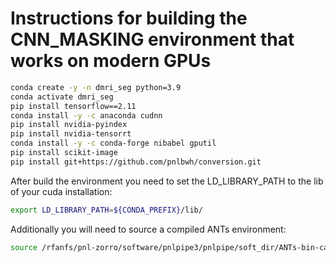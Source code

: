 # Instructions for building the CNN_MASKING environment that works on modern GPUs

```bash
conda create -y -n dmri_seg python=3.9
conda activate dmri_seg
pip install tensorflow==2.11
conda install -y -c anaconda cudnn
pip install nvidia-pyindex
pip install nvidia-tensorrt
conda install -y -c conda-forge nibabel gputil
pip install scikit-image
pip install git+https://github.com/pnlbwh/conversion.git

```

After build the environment you need to set the LD_LIBRARY_PATH to the lib of your cuda installation:

```bash
export LD_LIBRARY_PATH=${CONDA_PREFIX}/lib/
```

Additionally you will need to source a compiled ANTs environment:

```bash
source /rfanfs/pnl-zorro/software/pnlpipe3/pnlpipe/soft_dir/ANTs-bin-ca32228/env.sh
```
